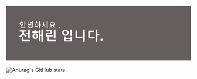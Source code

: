 <img src="header.png"></img><br/>

![Anurag's GitHub stats](https://github-readme-stats.vercel.app/api?username=Haerin&show_icons=true&theme=radical)

